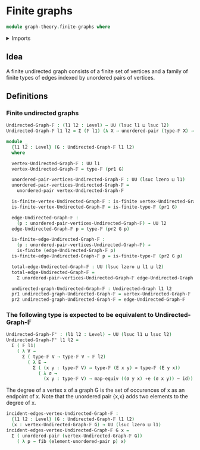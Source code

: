 # Finite graphs

```agda
module graph-theory.finite-graphs where
```

<details><summary>Imports</summary>

```agda
open import foundation.dependent-pair-types
open import foundation.equivalences
open import foundation.fibers-of-maps
open import foundation.functions
open import foundation.homotopies
open import foundation.universe-levels
open import foundation.unordered-pairs

open import graph-theory.undirected-graphs

open import univalent-combinatorics.finite-types
```

</details>

## Idea

A finite undirected graph consists of a finite set of vertices and a family of finite types of edges indexed by unordered pairs of vertices.

## Definitions

### Finite undirected graphs

```agda
Undirected-Graph-𝔽 : (l1 l2 : Level) → UU (lsuc l1 ⊔ lsuc l2)
Undirected-Graph-𝔽 l1 l2 = Σ (𝔽 l1) (λ X → unordered-pair (type-𝔽 X) → 𝔽 l2)

module _
  {l1 l2 : Level} (G : Undirected-Graph-𝔽 l1 l2)
  where

  vertex-Undirected-Graph-𝔽 : UU l1
  vertex-Undirected-Graph-𝔽 = type-𝔽 (pr1 G)

  unordered-pair-vertices-Undirected-Graph-𝔽 : UU (lsuc lzero ⊔ l1)
  unordered-pair-vertices-Undirected-Graph-𝔽 =
    unordered-pair vertex-Undirected-Graph-𝔽

  is-finite-vertex-Undirected-Graph-𝔽 : is-finite vertex-Undirected-Graph-𝔽
  is-finite-vertex-Undirected-Graph-𝔽 = is-finite-type-𝔽 (pr1 G)

  edge-Undirected-Graph-𝔽 :
    (p : unordered-pair-vertices-Undirected-Graph-𝔽) → UU l2
  edge-Undirected-Graph-𝔽 p = type-𝔽 (pr2 G p)

  is-finite-edge-Undirected-Graph-𝔽 :
    (p : unordered-pair-vertices-Undirected-Graph-𝔽) →
    is-finite (edge-Undirected-Graph-𝔽 p)
  is-finite-edge-Undirected-Graph-𝔽 p = is-finite-type-𝔽 (pr2 G p)

  total-edge-Undirected-Graph-𝔽 : UU (lsuc lzero ⊔ l1 ⊔ l2)
  total-edge-Undirected-Graph-𝔽 =
    Σ unordered-pair-vertices-Undirected-Graph-𝔽 edge-Undirected-Graph-𝔽

  undirected-graph-Undirected-Graph-𝔽 : Undirected-Graph l1 l2
  pr1 undirected-graph-Undirected-Graph-𝔽 = vertex-Undirected-Graph-𝔽
  pr2 undirected-graph-Undirected-Graph-𝔽 = edge-Undirected-Graph-𝔽
```

### The following type is expected to be equivalent to Undirected-Graph-𝔽

```agda
Undirected-Graph-𝔽' : (l1 l2 : Level) → UU (lsuc l1 ⊔ lsuc l2)
Undirected-Graph-𝔽' l1 l2 =
  Σ ( 𝔽 l1)
    ( λ V →
      Σ ( type-𝔽 V → type-𝔽 V → 𝔽 l2)
        ( λ E →
          Σ ( (x y : type-𝔽 V) → type-𝔽 (E x y) ≃ type-𝔽 (E y x))
            ( λ σ →
              (x y : type-𝔽 V) → map-equiv ((σ y x) ∘e (σ x y)) ~ id)))
```

The degree of a vertex x of a graph G is the set of occurences of x as an endpoint of x. Note that the unordered pair {x,x} adds two elements to the degree of x.

```agda
incident-edges-vertex-Undirected-Graph-𝔽 :
  {l1 l2 : Level} (G : Undirected-Graph-𝔽 l1 l2)
  (x : vertex-Undirected-Graph-𝔽 G) → UU (lsuc lzero ⊔ l1)
incident-edges-vertex-Undirected-Graph-𝔽 G x =
  Σ ( unordered-pair (vertex-Undirected-Graph-𝔽 G))
    ( λ p → fib (element-unordered-pair p) x)
```
